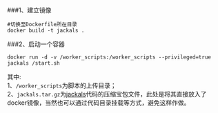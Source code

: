 ###1、建立镜像
```
#切换至Dockerfile所在目录
docker build -t jackals .
```
###2、启动一个容器
```
docker run -d -v /worker_scripts:/worker_scripts --privileged=true jackals /start.sh
```

其中:     
1、`/worker_scripts`为脚本的上传目录；  
2、`jackals.tar.gz`为[jackals](https://github.com/djskl/jackals)代码的压缩宝包文件，此处是将其直接放入了docker镜像，当然也可以通过代码目录挂载等方式，避免这样作做。
